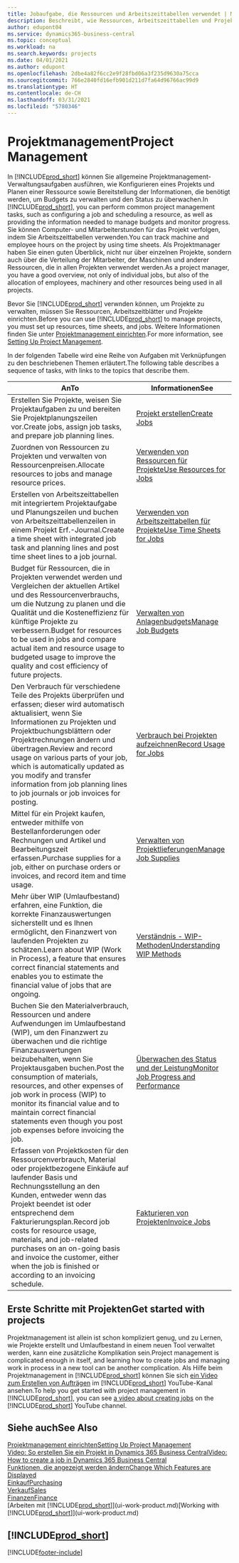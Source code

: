 ```yaml
---
title: Jobaufgabe, die Ressourcen und Arbeitszeittabellen verwendet | Microsoft Docs
description: Beschreibt, wie Ressourcen, Arbeitszeittabellen und Projekte genutzt werden, um Projekte zu verwalten.
author: edupont04
ms.service: dynamics365-business-central
ms.topic: conceptual
ms.workload: na
ms.search.keywords: projects
ms.date: 04/01/2021
ms.author: edupont
ms.openlocfilehash: 2dbe4a82f6cc2e9f28fbd06a3f235d9630a75cca
ms.sourcegitcommit: 766e2840fd16efb901d211d7fa64d96766ac99d9
ms.translationtype: HT
ms.contentlocale: de-CH
ms.lasthandoff: 03/31/2021
ms.locfileid: "5780346"
---
```

# <a name="project-management"></a><span data-ttu-id="4d430-103">Projektmanagement</span><span class="sxs-lookup"><span data-stu-id="4d430-103">Project Management</span></span>
<span data-ttu-id="4d430-104">In [!INCLUDE[prod_short](includes/prod_short.md)] können Sie allgemeine Projektmanagement-Verwaltungsaufgaben ausführen, wie Konfigurieren eines Projekts und Planen einer Ressource sowie Bereitstellung der Informationen, die benötigt werden, um Budgets zu verwalten und den Status zu überwachen.</span><span class="sxs-lookup"><span data-stu-id="4d430-104">In [!INCLUDE[prod_short](includes/prod_short.md)], you can perform common project management tasks, such as configuring a job and scheduling a resource, as well as providing the information needed to manage budgets and monitor progress.</span></span> <span data-ttu-id="4d430-105">Sie können Computer- und Mitarbeiterstunden für das Projekt verfolgen, indem Sie Arbeitszeittabellen verwenden.</span><span class="sxs-lookup"><span data-stu-id="4d430-105">You can track machine and employee hours on the project by using time sheets.</span></span> <span data-ttu-id="4d430-106">Als Projektmanager haben Sie einen guten Überblick, nicht nur über einzelnen Projekte, sondern auch über die Verteilung der Mitarbeiter, der Maschinen und anderer Ressourcen, die in allen Projekten verwendet werden.</span><span class="sxs-lookup"><span data-stu-id="4d430-106">As a project manager, you have a good overview, not only of individual jobs, but also of the allocation of employees, machinery and other resources being used in all projects.</span></span>

<span data-ttu-id="4d430-107">Bevor Sie [!INCLUDE[prod_short](includes/prod_short.md)] verwnden können, um Projekte zu verwalten, müssen Sie Ressourcen, Arbeitszeitblätter und Projekte einrichten.</span><span class="sxs-lookup"><span data-stu-id="4d430-107">Before you can use [!INCLUDE[prod_short](includes/prod_short.md)] to manage projects, you must set up resources, time sheets, and jobs.</span></span> <span data-ttu-id="4d430-108">Weitere Informationen finden Sie unter [Projektmanagement einrichten](projects-setup-projects.md).</span><span class="sxs-lookup"><span data-stu-id="4d430-108">For more information, see [Setting Up Project Management](projects-setup-projects.md).</span></span>  

<span data-ttu-id="4d430-109">In der folgenden Tabelle wird eine Reihe von Aufgaben mit Verknüpfungen zu den beschriebenen Themen erläutert.</span><span class="sxs-lookup"><span data-stu-id="4d430-109">The following table describes a sequence of tasks, with links to the topics that describe them.</span></span>

| <span data-ttu-id="4d430-110">An</span><span class="sxs-lookup"><span data-stu-id="4d430-110">To</span></span> | <span data-ttu-id="4d430-111">Informationen</span><span class="sxs-lookup"><span data-stu-id="4d430-111">See</span></span> |
| --- | --- |
| <span data-ttu-id="4d430-112">Erstellen Sie Projekte, weisen Sie Projektaufgaben zu und bereiten Sie Projektplanungszeilen vor.</span><span class="sxs-lookup"><span data-stu-id="4d430-112">Create jobs, assign job tasks, and prepare job planning lines.</span></span> |[<span data-ttu-id="4d430-113">Projekt erstellen</span><span class="sxs-lookup"><span data-stu-id="4d430-113">Create Jobs</span></span>](projects-how-create-jobs.md) |
| <span data-ttu-id="4d430-114">Zuordnen von Ressourcen zu Projekten und verwalten von Ressourcenpreisen.</span><span class="sxs-lookup"><span data-stu-id="4d430-114">Allocate resources to jobs and manage resource prices.</span></span> |[<span data-ttu-id="4d430-115">Verwenden von Ressourcen für Projekte</span><span class="sxs-lookup"><span data-stu-id="4d430-115">Use Resources for Jobs</span></span>](projects-how-use-resources.md) |
| <span data-ttu-id="4d430-116">Erstellen von Arbeitszeittabellen mit integriertem Projektaufgabe und Planungszeilen und buchen von Arbeitszeittabellenzeilen in einem Projekt Erf.-Journal.</span><span class="sxs-lookup"><span data-stu-id="4d430-116">Create a time sheet with integrated job task and planning lines and post time sheet lines to a job journal.</span></span> |[<span data-ttu-id="4d430-117">Verwenden von Arbeitszeittabellen für Projekte</span><span class="sxs-lookup"><span data-stu-id="4d430-117">Use Time Sheets for Jobs</span></span>](projects-how-use-time-sheets.md) |
| <span data-ttu-id="4d430-118">Budget für Ressourcen, die in Projekten verwendet werden und Vergleichen der aktuellen Artikel und des Ressourcenverbrauchs, um die Nutzung zu planen und die Qualität und die Kosteneffizienz für künftige Projekte zu verbessern.</span><span class="sxs-lookup"><span data-stu-id="4d430-118">Budget for resources to be used in jobs and compare actual item and resource usage to budgeted usage to improve the quality and cost efficiency of future projects.</span></span> |[<span data-ttu-id="4d430-119">Verwalten von Anlagenbudgets</span><span class="sxs-lookup"><span data-stu-id="4d430-119">Manage Job Budgets</span></span>](projects-how-manage-budgets.md) |
| <span data-ttu-id="4d430-120">Den Verbrauch für verschiedene Teile des Projekts überprüfen und erfassen; dieser wird automatisch aktualisiert, wenn Sie Informationen zu Projekten und Projektbuchungsblättern oder Projektrechnungen ändern und übertragen.</span><span class="sxs-lookup"><span data-stu-id="4d430-120">Review and record usage on various parts of your job, which is automatically updated as you modify and transfer information from job planning lines to job journals or job invoices for posting.</span></span> |[<span data-ttu-id="4d430-121">Verbrauch bei Projekten aufzeichnen</span><span class="sxs-lookup"><span data-stu-id="4d430-121">Record Usage for Jobs</span></span>](projects-how-record-job-usage.md) |
| <span data-ttu-id="4d430-122">Mittel für ein Projekt kaufen, entweder mithilfe von Bestellanforderungen oder Rechnungen und Artikel und Bearbeitungszeit erfassen.</span><span class="sxs-lookup"><span data-stu-id="4d430-122">Purchase supplies for a job, either on purchase orders or invoices, and record item and time usage.</span></span> |[<span data-ttu-id="4d430-123">Verwalten von Projektlieferungen</span><span class="sxs-lookup"><span data-stu-id="4d430-123">Manage Job Supplies</span></span>](projects-how-manage-project-supplies.md) |
| <span data-ttu-id="4d430-124">Mehr über WIP (Umlaufbestand) erfahren, eine Funktion, die korrekte Finanzauswertungen sicherstellt und es Ihnen ermöglicht, den Finanzwert von laufenden Projekten zu schätzen.</span><span class="sxs-lookup"><span data-stu-id="4d430-124">Learn about WIP (Work in Process), a feature that ensures correct financial statements and enables you to estimate the financial value of jobs that are ongoing.</span></span> |[<span data-ttu-id="4d430-125">Verständnis - WIP-Methoden</span><span class="sxs-lookup"><span data-stu-id="4d430-125">Understanding WIP Methods</span></span>](projects-understanding-wip.md) |
| <span data-ttu-id="4d430-126">Buchen Sie den Materialverbrauch, Ressourcen und andere Aufwendungen im Umlaufbestand (WIP), um den Finanzwert zu überwachen und die richtige Finanzauswertungen beizubehalten, wenn Sie Projektausgaben buchen.</span><span class="sxs-lookup"><span data-stu-id="4d430-126">Post the consumption of materials, resources, and other expenses of job work in process (WIP) to monitor its financial value and to maintain correct financial statements even though you post job expenses before invoicing the job.</span></span> |[<span data-ttu-id="4d430-127">Überwachen des Status und der Leistung</span><span class="sxs-lookup"><span data-stu-id="4d430-127">Monitor Job Progress and Performance</span></span>](projects-how-monitor-progress-performance.md) |
| <span data-ttu-id="4d430-128">Erfassen von Projektkosten für den Ressourcenverbrauch, Material oder projektbezogene Einkäufe auf laufender Basis und Rechnungsstellung an den Kunden, entweder wenn das Projekt beendet ist oder entsprechend dem Fakturierungsplan.</span><span class="sxs-lookup"><span data-stu-id="4d430-128">Record job costs for resource usage, materials, and job-related purchases on an on-going basis and invoice the customer, either when the job is finished or according to an invoicing schedule.</span></span> |[<span data-ttu-id="4d430-129">Fakturieren von Projekten</span><span class="sxs-lookup"><span data-stu-id="4d430-129">Invoice Jobs</span></span>](projects-how-invoice-jobs.md) |

## <a name="get-started-with-projects"></a><span data-ttu-id="4d430-130">Erste Schritte mit Projekten</span><span class="sxs-lookup"><span data-stu-id="4d430-130">Get started with projects</span></span>

<span data-ttu-id="4d430-131">Projektmanagement ist allein ist schon kompliziert genug, und zu Lernen, wie Projekte erstellt und Umlaufbestand in einem neuen Tool verwaltet werden, kann eine zusätzliche Komplikation sein.</span><span class="sxs-lookup"><span data-stu-id="4d430-131">Project management is complicated enough in itself, and learning how to create jobs and managing work in process in a new tool can be another complication.</span></span> <span data-ttu-id="4d430-132">Als Hilfe beim Projektmanagement in [!INCLUDE[prod_short](includes/prod_short.md)] können Sie sich [ein Video zum Erstellen von Aufträgen](https://www.youtube.com/watch?v=VqaPWr7BWmw) im [!INCLUDE[prod_short](includes/prod_short.md)] YouTube-Kanal ansehen.</span><span class="sxs-lookup"><span data-stu-id="4d430-132">To help you get started with project management in [!INCLUDE[prod_short](includes/prod_short.md)], you can see [a video about creating jobs](https://www.youtube.com/watch?v=VqaPWr7BWmw) on the [!INCLUDE[prod_short](includes/prod_short.md)] YouTube channel.</span></span>  

## <a name="see-also"></a><span data-ttu-id="4d430-133">Siehe auch</span><span class="sxs-lookup"><span data-stu-id="4d430-133">See Also</span></span>

[<span data-ttu-id="4d430-134">Projektmanagement einrichten</span><span class="sxs-lookup"><span data-stu-id="4d430-134">Setting Up Project Management</span></span>](projects-setup-projects.md)  
[<span data-ttu-id="4d430-135">Video: So erstellen Sie ein Projekt in Dynamics 365 Business Central</span><span class="sxs-lookup"><span data-stu-id="4d430-135">Video: How to create a job in Dynamics 365 Business Central</span></span>](https://www.youtube.com/watch?v=VqaPWr7BWmw)  
[<span data-ttu-id="4d430-136">Funktionen, die angezeigt werden ändern</span><span class="sxs-lookup"><span data-stu-id="4d430-136">Change Which Features are Displayed</span></span>](ui-experiences.md)  
[<span data-ttu-id="4d430-137">Einkauf</span><span class="sxs-lookup"><span data-stu-id="4d430-137">Purchasing</span></span>](purchasing-manage-purchasing.md)  
[<span data-ttu-id="4d430-138">Verkauf</span><span class="sxs-lookup"><span data-stu-id="4d430-138">Sales</span></span>](sales-manage-sales.md)  
[<span data-ttu-id="4d430-139">Finanzen</span><span class="sxs-lookup"><span data-stu-id="4d430-139">Finance</span></span>](finance.md)  
<span data-ttu-id="4d430-140">[Arbeiten mit [!INCLUDE[prod_short](includes/prod_short.md)]](ui-work-product.md)</span><span class="sxs-lookup"><span data-stu-id="4d430-140">[Working with [!INCLUDE[prod_short](includes/prod_short.md)]](ui-work-product.md)</span></span>  

## [!INCLUDE[prod_short](includes/free_trial_md.md)]  


[!INCLUDE[footer-include](includes/footer-banner.md)]